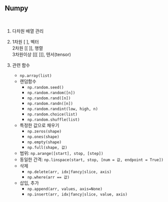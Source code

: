 ## Numpy

<br>

1. 다차원 배열 관리

2. 1차원 [ ], 벡터  
   2차원 [[ ]], 행렬  
   3차원이상 [[[ ]]], 텐서(tensor)

3. 관련 함수
   - `np.array(list)`
   - 랜덤함수
     - `np.random.seed()`
     - `np.random.random([n])`
     - `np.random.rand([n])`
     - `np.random.randn([n])`
     - `np.random.randint(low, high, n)`
     - `np.random.choice(list)`
     - `np.random.shuffle(list)`
   - 특정한 값으로 채우기
     - `np.zeros(shape)`  
     - `np.ones(shape)`  
     - `np.empty(shape)`  
     - `np.full(shape, 값)`
   - 범위: `np.arange([start], stop, [step])`
   - 동일한 간격: `np.linspace(start, stop, [num = 값, endpoint = True])`
   - 삭제 
     - `np.delete(arr, idx|fancy|slice, axis)`
     - `np.where(arr == 값)`
   - 삽입, 추가
     - `np.append(arr, values, axis=None)`
     - `np.insert(arr, idx|fancy|slice, value, axis)`